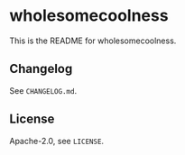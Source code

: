 # wholesomecoolness

This is the README for wholesomecoolness.

## Changelog

See `CHANGELOG.md`.

## License

Apache-2.0, see ``LICENSE``.
